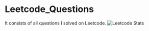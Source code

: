 # Leetcode_Questions
It consists of all questions I solved on Leetcode.
![Leetcode Stats](https://leetcard.jacoblin.cool/JacobLinCool?theme=dark)
